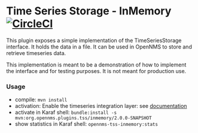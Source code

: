 # Time Series Storage - InMemory [![CircleCI](https://circleci.com/gh/opennms-forge/opennms-tss-plugin-inmemory.svg?style=svg)](https://circleci.com/gh/opennms-forge/opennms-tss-plugin-inmemory)

This plugin exposes a simple implementation of the TimeSeriesStorage interface.
It holds the data in a file.
It can be used in OpenNMS to store and retrieve timeseries data.

This implementation is meant to be a demonstration of how to implement the interface and for testing purposes.
It is not meant for production use.

### Usage
* compile: ``mvn install``
* activation: Enable the timeseries integration layer: see [documentation](https://docs.opennms.org/opennms/releases/26.1.0/guide-admin/guide-admin.html#ga-opennms-operation-timeseries)
* activate in Karaf shell: ``bundle:install -s mvn:org.opennms.plugins.tss/inmemory/2.0.0-SNAPSHOT``
* show statistics in Karaf shell: ``opennms-tss-inmemory:stats``

  
 



